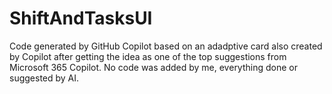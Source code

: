 # ShiftAndTasksUI
Code generated by GitHub Copilot based on an adadptive card also created by Copilot after getting the idea as one of the top suggestions from Microsoft 365 Copilot. No code was added by me, everything done or suggested by AI.
